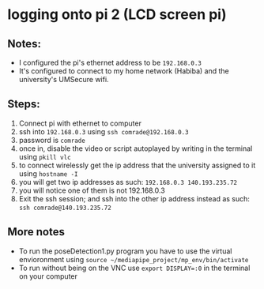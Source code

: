# logging onto pi 2 (LCD screen pi)

## Notes: 
- I configured the pi's ethernet address to be `192.168.0.3`
- It's configured to connect to my home network (Habiba) and the university's UMSecure wifi. 

## Steps: 
1. Connect pi with ethernet to computer
2. ssh into `192.168.0.3` using `ssh comrade@192.168.0.3`
3. password is `comrade`
4. once in, disable the video or script autoplayed by writing in the terminal using `pkill vlc`
5. to connect wirelessly get the ip address that the university assigned to it using `hostname -I`
6. you will get two ip addresses as such: `192.168.0.3 140.193.235.72`
7. you will notice one of them is not  192.168.0.3
8. Exit the ssh session; and ssh into the other ip address instead as such: `ssh comrade@140.193.235.72`

## More notes
- To run the poseDetection1.py program you have to use the virtual envioronment using `source ~/mediapipe_project/mp_env/bin/activate`
- To run without being on the VNC use `export DISPLAY=:0` in the terminal on your computer 
  
